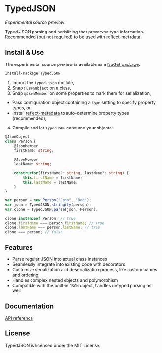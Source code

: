 # TypedJSON

*Experimental source preview*

Typed JSON parsing and serializing that preserves type information. Recommended (but not required) to be used with [reflect-metadata](https://github.com/rbuckton/ReflectDecorators).

## Install & Use

The experimental source preview is available as a [NuGet package](https://www.nuget.org/packages/TypedJSON/):

```none
Install-Package TypedJSON
```

 1. Import the `typed-json` module,
 2. Snap `@JsonObject` on a class,
 3. Snap `@JsonMember` on some properties to mark them for serialization,
   - Pass configuration object containing a `type` setting to specify property types, or
   - Install [reflect-metadata](https://github.com/rbuckton/ReflectDecorators) to auto-determine property types (recommended),
 4. Compile and let `TypedJSON` consume your objects:

```typescript
@JsonObject
class Person {
    @JsonMember
    firstName: string;
    
    @JsonMember
    lastName: string;

    constructor(firstName?: string, lastName?: string) {
        this.firstName = firstName;
        this.lastName = lastName;
    }
}

var person = new Person("John", "Doe");
var json = TypedJSON.stringify(person);
var clone = TypedJSON.parse(json, Person);

clone instanceof Person; // true
clone.firstName === person.firstName; // true
clone.lastName === person.lastName; // true
clone === person; // false
```

## Features

 - Parse regular JSON into actual class instances
 - Seamlessly integrate into existing code with decorators
 - Customize serialization and deserialization process, like custom names and ordering
 - Handles complex nested objects and polymorphism
 - Compatible with the built-in `JSON` object, handles untyped parsing as well

## Documentation

[API reference](https://github.com/JohnWhiteTB/TypedJSON/wiki)

## License

TypedJSON is licensed under the MIT License.